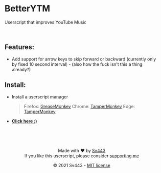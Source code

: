 # BetterYTM
Userscript that improves YouTube Music

<br>

## Features:
- Add support for arrow keys to skip forward or backward (currently only by fixed 10 second interval) - (also how the fuck isn't this a thing already?)

## Install:
- Install a userscript manager
    > Firefox: [GreaseMonkey](https://addons.mozilla.org/en-US/firefox/addon/greasemonkey/)
    > Chrome: [TamperMonkey](https://chrome.google.com/webstore/detail/tampermonkey/dhdgffkkebhmkfjojejmpbldmpobfkfo?hl=en)
    > Edge: [TamperMonkey](https://microsoftedge.microsoft.com/addons/detail/tampermonkey/iikmkjmpaadaobahmlepeloendndfphd)
- **[Click here :)](https://github.com/Sv443/BetterYTM/raw/main/BetterYTM.user.js)**

<br><br><br>

<div align="center" style="text-align: center;">

Made with ❤️ by [Sv443](https://github.com/Sv443)  
If you like this userscript, please consider [supporting me](https://github.com/sponsors/Sv443)  
  
© 2021 Sv443 - [MIT license](./LICENSE.txt)

</div>
